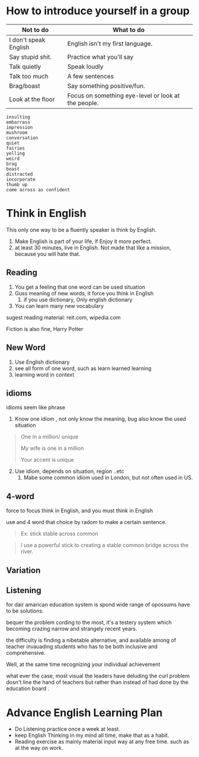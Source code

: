 # How to introduce yourself in a group



| Not to do             | What to do                                          |
| --------------------- | --------------------------------------------------- |
| I don't speak English | English isn't my first language.                    |
| Say stupid shit.      | Practice what you'll say                            |
| Talk quietly          | Speak loudly                                        |
| Talk too much         | A few sentences                                     |
| Brag/boast            | Say something positive/fun.                         |
| Look at the floor     | Focus on something eye-level or look at the people. |

```
insulting
embarrass
impression
mushroom
conversation
quiet
fairies
yelling
weird
brag
boast
distracted
incorporate
thumb up
come across as confident
```



# Think in English

This only one way to be a fluently speaker is think by English.

1. Make English is part of your life, if Enjoy it more perfect.
2. at least 30 minutes, live in English. Not made that like a mission, because you will hate that.



## Reading

1. You get a feeling that one word can be used situation
2. Guss meaning of new words, it force you think in English
   1. if you use dictionary, Only english dictionary
3. You can learn many new vocabulary

sugest reading material: reit.com, wipedia.com

Fiction is also fine, Harry Potter 



## New Word

1. Use English dictionary
2. see all form of one word, such as learn learned learning
3. learning word in context

## idioms

idioms seem like phrase 

1. Know one idiom , not only know the meaning, bug also know the used situation

> One in a million/ unique
>
> My wife is one in a million
>
> Your accent is unique

2. Use idiom, depends on situation, region ..etc
   1. Mabe some common idiom used in London, but not often used in US.

## 4-word

force to focus think in English, and you must think in English

use and 4 word that choice by radom to make a certain sentence.

> Ex: stick stable across  common

> I use a powerful stick to creating a stable common bridge  across the river.

## Variation

 

## Listening

for dair amarican education system is spond wide range of opossums have to be solutions.

bequer the problem cording to the most, it's a testery system which becoming crazing narrow and strangely recent years.

the difficulty is finding a nibetable alternative, and available among of teacher invauading students who has to be both inclusive and comprehensive.

Well, at the same time recognizing your individual  achievement 

what ever the case, most visual  the leaders have deluding the curl problem dosn't line the hand of teachers but rather than instead of had done by the education board .



# Advance English Learning Plan

- Do Listening practice once a week at least.
- keep English Thinking in my mind all time, make that as a habit.
- Reading exercise as mainly material input way at any free time. such as at the way on work.
